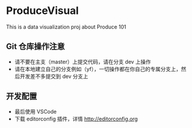# ProduceVisual
This is a data visualization proj about Produce 101

## Git 仓库操作注意
- 请不要在主支（master）上提交代码，请在分支 dev 上操作
- 请在本地建立自己的分支例如（yf），一切操作都在你自己的专属分支上，然后开发差不多提交到 dev 分支上

## 开发配置
- 最后使用 VSCode
- 下载 editorconfig 插件，详情 http://editorconfig.org
